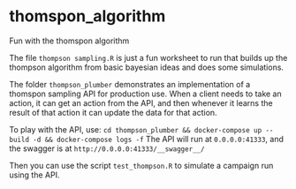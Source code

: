 # thomspon_algorithm
Fun with the thomspon algorithm

The file ```thompson sampling.R``` is just a fun worksheet to run that builds up the thompson algorithm from basic bayesian ideas and does some simulations. 

The folder ```thompson_plumber``` demonstrates an implementation of a thomspon sampling API for production use. When a client needs to take an action, it can get an action from the API, and then whenever it learns the result of that action it can update the data for that action.

To play with the API, use:
```cd thompson_plumber && docker-compose up --build -d && docker-compose logs -f```
The API will run at ```0.0.0.0:41333```, and the swagger is at ```http://0.0.0.0:41333/__swagger__/```

Then you can use the script ```test_thompson.R``` to simulate a campaign run using the API.
